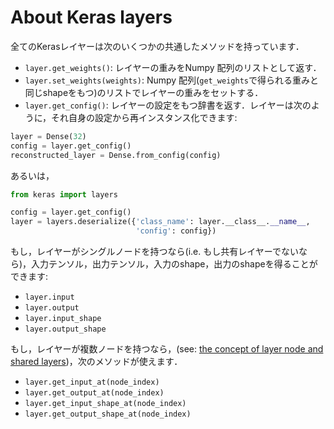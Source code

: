 # About Keras layers

全てのKerasレイヤーは次のいくつかの共通したメソッドを持っています．

- `layer.get_weights()`: レイヤーの重みをNumpy 配列のリストとして返す．
- `layer.set_weights(weights)`: Numpy 配列(`get_weights`で得られる重みと同じshapeをもつ)のリストでレイヤーの重みをセットする．
- `layer.get_config()`: レイヤーの設定をもつ辞書を返す．レイヤーは次のように，それ自身の設定から再インスタンス化できます:

```python
layer = Dense(32)
config = layer.get_config()
reconstructed_layer = Dense.from_config(config)
```

あるいは，

```python
from keras import layers

config = layer.get_config()
layer = layers.deserialize({'class_name': layer.__class__.__name__,
                            'config': config})
```

もし，レイヤーがシングルノードを持つなら(i.e. もし共有レイヤーでないなら)，入力テンソル，出力テンソル，入力のshape，出力のshapeを得ることができます:

- `layer.input`
- `layer.output`
- `layer.input_shape`
- `layer.output_shape`

もし，レイヤーが複数ノードを持つなら，(see: [the concept of layer node and shared layers](/getting-started/functional-api-guide/#the-concept-of-layer-node))，次のメソッドが使えます．

- `layer.get_input_at(node_index)`
- `layer.get_output_at(node_index)`
- `layer.get_input_shape_at(node_index)`
- `layer.get_output_shape_at(node_index)`
